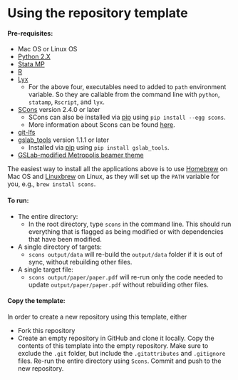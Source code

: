 Using the repository template
=============================

#### Pre-requisites:
 - Mac OS or Linux OS
 - [Python 2.X](https://www.python.org)
 - [Stata MP](http://www.stata.com/statamp/)
 - [R](https://www.r-project.org/)
 - [Lyx](https://www.lyx.org/)
    - For the above four, executables need to added to `path` environment variable. So they are callable from the command line with `python`, `statamp`, `Rscript`, and `lyx`.
 - [SCons](http://scons.org/) version 2.4.0 or later
    - SCons can also be installed via [pip](https://pip.pypa.io/en/stable/) using `pip install --egg scons`.
    - More information about Scons can be found [here](https://github.com/gslab-econ/ra-manual/wiki/SCons).
 - [git-lfs](https://git-lfs.github.com/)
 - [gslab_tools](https://pypi.python.org/pypi/GSLab_Tools) version 1.1.1 or later
    - Installed via [pip](https://pip.pypa.io/en/stable/) using `pip install gslab_tools`.
 - [GSLab-modified Metropolis beamer theme](https://github.com/gslab-econ/gslab_latex)

The easiest way to install all the applications above is to use [Homebrew](http://brew.sh/) on Mac OS and [Linuxbrew](http://linuxbrew.sh/) on Linux, as they will set up the `PATH` variable for you, e.g., `brew install scons`.

#### To run:
 - The entire directory:
    - In the root directory, type `scons` in the command line. This should run everything that is flagged as being modified or with dependencies that have been modified.
 - A single directory of targets:
    - `scons output/data` will re-build the `output/data` folder if it is out of sync, without rebuilding other files.
 - A single target file:
    - `scons output/paper/paper.pdf` will re-run only the code needed to update `output/paper/paper.pdf` without rebuilding other files.

#### Copy the template:
In order to create a new repository using this template, either
- Fork this repository
- Create an empty repository in GitHub and clone it locally. Copy the contents of this template into the empty repository. Make sure to exclude the `.git` folder, but include the `.gitattributes` and `.gitignore` files. Re-run the entire directory using `Scons`. Commit and push to the new repository.
